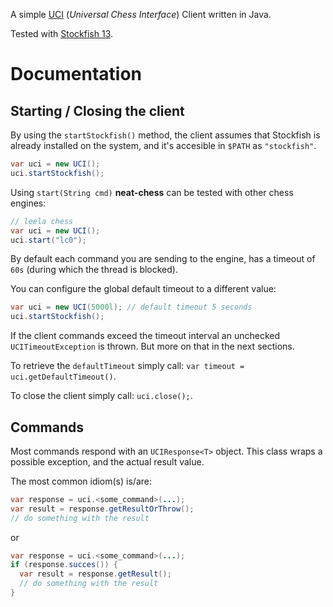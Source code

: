 A simple [UCI](https://en.wikipedia.org/wiki/Universal_Chess_Interface) (*Universal Chess Interface*) Client written in Java.

Tested with [Stockfish 13](https://stockfishchess.org/blog/2021/stockfish-13/).

# Documentation 

## Starting / Closing the client

By using the `startStockfish()` method, the client assumes that Stockfish is already installed on the system, and it's accesible in `$PATH` as `"stockfish"`.

```java
var uci = new UCI();
uci.startStockfish();
```        

Using `start(String cmd)` **neat-chess** can be tested with other chess engines:

```java
// leela chess 
var uci = new UCI();
uci.start("lc0");
```

By default each command you are sending to the engine, has a timeout of `60s` (during which the thread is blocked).

You can configure the global default timeout to a different value:

```java
var uci = new UCI(5000l); // default timeout 5 seconds
uci.startStockfish();
```

If the client commands exceed the timeout interval an unchecked `UCITimeoutException` is thrown. But more on that in the next sections.

To retrieve the `defaultTimeout` simply call: `var timeout = uci.getDefaultTimeout()`.

To close the client simply call: `uci.close();`.

## Commands

Most commands respond with an `UCIResponse<T>` object. This class wraps a possible exception, and the actual result value.

The most common idiom(s) is/are:

```java
var response = uci.<some_command>(...);
var result = response.getResultOrThrow();
// do something with the result
```

or

```java
var response = uci.<some_command>(...);
if (response.succes()) {
  var result = response.getResult();
  // do something with the result
}
```
